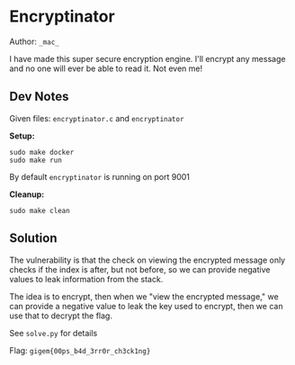 # Encryptinator

Author: `_mac_`

I have made this super secure encryption engine. I'll encrypt any message and no one will ever be able to read it. Not even me!

## Dev Notes
Given files: `encryptinator.c` and `encryptinator`

**Setup:**
```
sudo make docker
sudo make run
```


By default `encryptinator` is running on port 9001

**Cleanup:**
```
sudo make clean
```

## Solution
The vulnerability is that the check on viewing the encrypted message only checks if the index is after, but not before, so we can provide negative values to leak information from the stack.

The idea is to encrypt, then when we "view the encrypted message," we can provide a negative value to leak the key used to encrypt, then we can use that to decrypt the flag.

See `solve.py` for details

Flag: `gigem{00ps_b4d_3rr0r_ch3ck1ng}`
